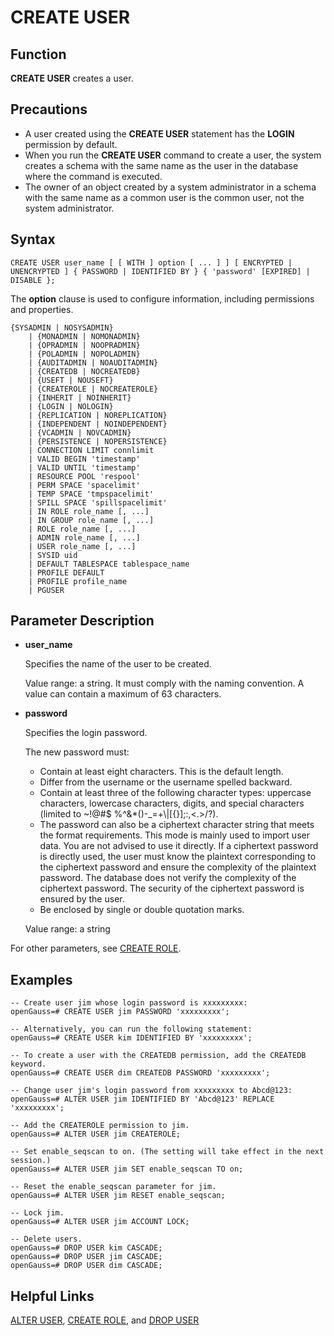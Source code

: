 # CREATE USER<a name="EN-US_TOPIC_0289899951"></a>

## Function<a name="en-us_topic_0283136891_en-us_topic_0237122125_en-us_topic_0059778166_s08b0f056b5f14492970a9037c63fa70c"></a>

**CREATE USER**  creates a user.

## Precautions<a name="en-us_topic_0283136891_en-us_topic_0237122125_en-us_topic_0059778166_sd48f2980b9464b1abca65a4747930552"></a>

-   A user created using the  **CREATE USER**  statement has the  **LOGIN**  permission by default.
-   When you run the  **CREATE USER**  command to create a user, the system creates a schema with the same name as the user in the database where the command is executed.
-   The owner of an object created by a system administrator in a schema with the same name as a common user is the common user, not the system administrator.

## Syntax<a name="en-us_topic_0283136891_en-us_topic_0237122125_en-us_topic_0059778166_s93c6eaefe7c447408b7d42ff86e6035f"></a>

```
CREATE USER user_name [ [ WITH ] option [ ... ] ] [ ENCRYPTED | UNENCRYPTED ] { PASSWORD | IDENTIFIED BY } { 'password' [EXPIRED] | DISABLE };
```

The  **option**  clause is used to configure information, including permissions and properties.

```
{SYSADMIN | NOSYSADMIN}
    | {MONADMIN | NOMONADMIN}
    | {OPRADMIN | NOOPRADMIN}
    | {POLADMIN | NOPOLADMIN}
    | {AUDITADMIN | NOAUDITADMIN}
    | {CREATEDB | NOCREATEDB}
    | {USEFT | NOUSEFT}
    | {CREATEROLE | NOCREATEROLE}
    | {INHERIT | NOINHERIT}
    | {LOGIN | NOLOGIN}
    | {REPLICATION | NOREPLICATION}
    | {INDEPENDENT | NOINDEPENDENT}
    | {VCADMIN | NOVCADMIN}
    | {PERSISTENCE | NOPERSISTENCE}
    | CONNECTION LIMIT connlimit
    | VALID BEGIN 'timestamp'
    | VALID UNTIL 'timestamp'
    | RESOURCE POOL 'respool'
    | PERM SPACE 'spacelimit'
    | TEMP SPACE 'tmpspacelimit'
    | SPILL SPACE 'spillspacelimit'
    | IN ROLE role_name [, ...]
    | IN GROUP role_name [, ...]
    | ROLE role_name [, ...]
    | ADMIN role_name [, ...]
    | USER role_name [, ...]
    | SYSID uid
    | DEFAULT TABLESPACE tablespace_name
    | PROFILE DEFAULT
    | PROFILE profile_name
    | PGUSER
```

## Parameter Description<a name="en-us_topic_0283136891_en-us_topic_0237122125_en-us_topic_0059778166_s65dbaae3763942599852d585997c77dd"></a>

-   **user\_name**

    Specifies the name of the user to be created.

    Value range: a string. It must comply with the naming convention. A value can contain a maximum of 63 characters.

-   **password**

    Specifies the login password.

    The new password must:

    -   Contain at least eight characters. This is the default length.
    -   Differ from the username or the username spelled backward.
    -   Contain at least three of the following character types: uppercase characters, lowercase characters, digits, and special characters \(limited to \~!@\#$ %^&\*\(\)-\_=+\\|\[\{\}\];:,<.\>/?\).
    -   The password can also be a ciphertext character string that meets the format requirements. This mode is mainly used to import user data. You are not advised to use it directly. If a ciphertext password is directly used, the user must know the plaintext corresponding to the ciphertext password and ensure the complexity of the plaintext password. The database does not verify the complexity of the ciphertext password. The security of the ciphertext password is ensured by the user.
    -   Be enclosed by single or double quotation marks.

    Value range: a string


For other parameters, see  [CREATE ROLE](create-role.md).

## Examples<a name="en-us_topic_0283136891_en-us_topic_0237122125_en-us_topic_0059778166_sfbca773f5bcd4799b3ea668b3eb074fa"></a>

```
-- Create user jim whose login password is xxxxxxxxx:
openGauss=# CREATE USER jim PASSWORD 'xxxxxxxxx';

-- Alternatively, you can run the following statement:
openGauss=# CREATE USER kim IDENTIFIED BY 'xxxxxxxxx';

-- To create a user with the CREATEDB permission, add the CREATEDB keyword.
openGauss=# CREATE USER dim CREATEDB PASSWORD 'xxxxxxxxx';

-- Change user jim's login password from xxxxxxxxx to Abcd@123:
openGauss=# ALTER USER jim IDENTIFIED BY 'Abcd@123' REPLACE 'xxxxxxxxx';

-- Add the CREATEROLE permission to jim.
openGauss=# ALTER USER jim CREATEROLE;

-- Set enable_seqscan to on. (The setting will take effect in the next session.)
openGauss=# ALTER USER jim SET enable_seqscan TO on;

-- Reset the enable_seqscan parameter for jim.
openGauss=# ALTER USER jim RESET enable_seqscan;

-- Lock jim.
openGauss=# ALTER USER jim ACCOUNT LOCK;

-- Delete users.
openGauss=# DROP USER kim CASCADE;
openGauss=# DROP USER jim CASCADE;
openGauss=# DROP USER dim CASCADE;
```

## Helpful Links<a name="en-us_topic_0283136891_en-us_topic_0237122125_en-us_topic_0059778166_sf40b399700a74bd7b2d37e445d057f6e"></a>

[ALTER USER](alter-user.md),  [CREATE ROLE](create-role.md), and  [DROP USER](drop-user.md)

